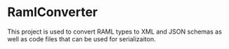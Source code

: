 # RamlConverter

This project is used to convert RAML types to XML and JSON schemas as well as code files that can be used for serializaiton.
